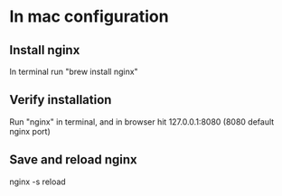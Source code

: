 # In mac configuration

## Install nginx

In terminal run "brew install nginx"

## Verify installation

Run "nginx" in terminal, and in browser hit 127.0.0.1:8080 (8080 default nginx port)

## Save and reload nginx

nginx -s reload
